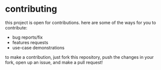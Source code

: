 # contributing

this project is open for contributions. here are some of the ways for you to contribute:
 - bug reports/fix
 - features requests
 - use-case demonstrations

to make a contribution, just fork this repository, push the changes in your fork, open up an issue, and make a pull request!

